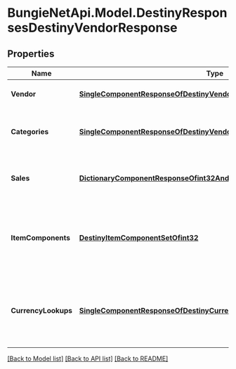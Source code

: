 # BungieNetApi.Model.DestinyResponsesDestinyVendorResponse
## Properties

Name | Type | Description | Notes
------------ | ------------- | ------------- | -------------
**Vendor** | [**SingleComponentResponseOfDestinyVendorComponent**](SingleComponentResponseOfDestinyVendorComponent.md) | The base properties of the vendor.  COMPONENT TYPE: Vendors | [optional] 
**Categories** | [**SingleComponentResponseOfDestinyVendorCategoriesComponent**](SingleComponentResponseOfDestinyVendorCategoriesComponent.md) | Categories that the vendor has available, and references to the sales therein.  COMPONENT TYPE: VendorCategories | [optional] 
**Sales** | [**DictionaryComponentResponseOfint32AndDestinyVendorSaleItemComponent**](DictionaryComponentResponseOfint32AndDestinyVendorSaleItemComponent.md) | Sales, keyed by the vendorItemIndex of the item being sold.  COMPONENT TYPE: VendorSales | [optional] 
**ItemComponents** | [**DestinyItemComponentSetOfint32**](DestinyItemComponentSetOfint32.md) | Item components, keyed by the vendorItemIndex of the active sale items.  COMPONENT TYPE: [See inside the DestinyItemComponentSet contract for component types.] | [optional] 
**CurrencyLookups** | [**SingleComponentResponseOfDestinyCurrenciesComponent**](SingleComponentResponseOfDestinyCurrenciesComponent.md) | A \&quot;lookup\&quot; convenience component that can be used to quickly check if the character has access to items that can be used for purchasing.  COMPONENT TYPE: CurrencyLookups | [optional] 

[[Back to Model list]](../README.md#documentation-for-models) [[Back to API list]](../README.md#documentation-for-api-endpoints) [[Back to README]](../README.md)

